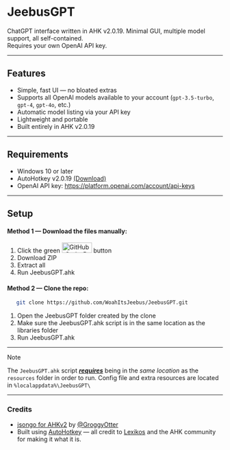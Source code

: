 # JeebusGPT

ChatGPT interface written in AHK v2.0.19. Minimal GUI, multiple model support, all self-contained.  
Requires your own OpenAI API key.

---

## Features

- Simple, fast UI — no bloated extras
- Supports all OpenAI models available to your account (`gpt-3.5-turbo`, `gpt-4`, `gpt-4o`, etc.)
- Automatic model listing via your API key
- Lightweight and portable
- Built entirely in AHK v2.0.19

---

## Requirements

- Windows 10 or later
- AutoHotkey v2.0.19 [(Download)](https://autohotkey.com/download/ahk-v2.exe)
- OpenAI API key: https://platform.openai.com/account/api-keys

---

## Setup

#### Method 1 — Download the files manually:
1. Click the green <img width="70" height="24" alt="GitHub_Code_Button" src="https://github.com/user-attachments/assets/69a85de0-2814-4288-b442-44cc07890408" /> button
2. Download ZIP
3. Extract all
4. Run JeebusGPT.ahk

#### Method 2 — Clone the repo:
```bash
   git clone https://github.com/WoahItsJeebus/JeebusGPT.git
```
1. Open the JeebusGPT folder created by the clone
2. Make sure the JeebusGPT.ahk script is in the same location as the libraries folder
3. Run JeebusGPT.ahk

---

> [!NOTE]
> The `JeebusGPT.ahk` script <ins>***requires***</ins> being in the *same location* as the `resources` folder in order to run.
> Config file and extra resources are located in `%localappdata%\JeebusGPT\`

---

### Credits
- [jsongo for AHKv2](https://github.com/GroggyOtter/jsongo_AHKv2) by [@GroggyOtter](https://github.com/GroggyOtter)
- Built using [AutoHotkey](https://autohotkey.com) — all credit to [Lexikos](https://github.com/Lexikos) and the AHK community for making it what it is.
